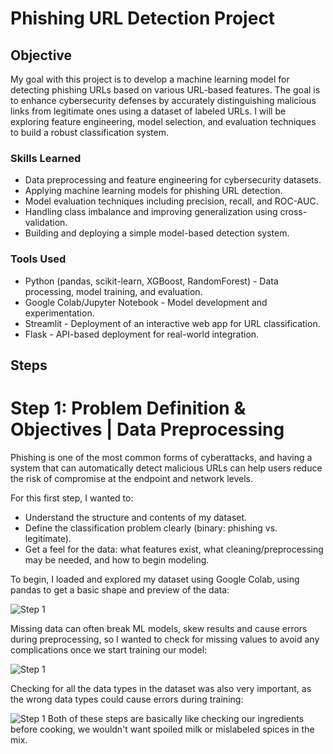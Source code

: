 # Phishing URL Detection Project 

## Objective
My goal with this project is to develop a machine learning model for detecting phishing URLs based on various URL-based features. The goal is to enhance cybersecurity defenses by accurately distinguishing malicious links from legitimate ones using a dataset of labeled URLs. I will be exploring feature engineering, model selection, and evaluation techniques to build a robust classification system.


### Skills Learned

- Data preprocessing and feature engineering for cybersecurity datasets.
- Applying machine learning models for phishing URL detection.
- Model evaluation techniques including precision, recall, and ROC-AUC.
- Handling class imbalance and improving generalization using cross-validation.
- Building and deploying a simple model-based detection system.

### Tools Used

- Python (pandas, scikit-learn, XGBoost, RandomForest) - Data processing, model training, and evaluation.
- Google Colab/Jupyter Notebook - Model development and experimentation.
- Streamlit - Deployment of an interactive web app for URL classification.
- Flask - API-based deployment for real-world integration.

## Steps

# Step 1: Problem Definition & Objectives | Data Preprocessing 
Phishing is one of the most common forms of cyberattacks, and having a system that can automatically detect malicious URLs can help users reduce the risk of compromise at the endpoint and network levels.

For this first step, I wanted to:

- Understand the structure and contents of my dataset.
- Define the classification problem clearly (binary: phishing vs. legitimate).
- Get a feel for the data: what features exist, what cleaning/preprocessing may be needed, and how to begin modeling.

To begin, I loaded and explored my dataset using Google Colab, using pandas to get a basic shape and preview of the data:

![Step 1](https://i.imgur.com/NnSWAnh.png)

Missing data can often break ML models, skew results and cause errors during preprocessing, so I wanted to check for missing values to avoid any complications once we start training our model:

![Step 1](https://i.imgur.com/vN0e2T8.png)

Checking for all the data types in the dataset was also very important, as the wrong data types could cause errors during training:

![Step 1](https://i.imgur.com/vj76HzG.png)
Both of these steps are basically like checking our ingredients before cooking, we wouldn't want spoiled milk or mislabeled spices in the mix.

